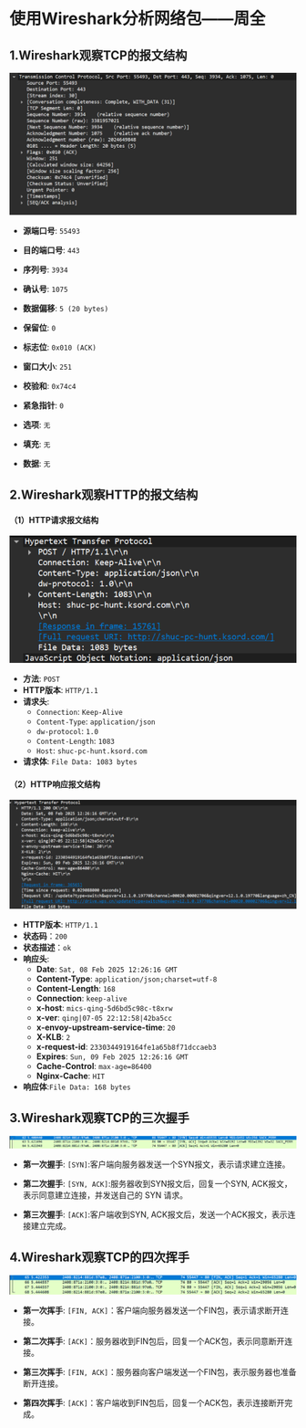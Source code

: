 # 使用Wireshark分析网络包——周全

## 1.Wireshark观察TCP的报文结构

![image-20250208202101257](https://raw.githubusercontent.com/ZhouQuan-7237/image-bed/main/image-20250208202101257.png)

* **源端口号**: `55493`

* **目的端口号**: `443`
* **序列号**: `3934`
* **确认号**: `1075`
* **数据偏移**: `5 (20 bytes)`
* **保留位**: `0`
* **标志位**: `0x010 (ACK)`
* **窗口大小**: `251`
* **校验和**: `0x74c4`
* **紧急指针**: `0`
* **选项**: `无`
* **填充**: `无`
* **数据**: `无` 

## 2.Wireshark观察HTTP的报文结构

#### （1）HTTP请求报文结构

![image-20250216214433413](https://raw.githubusercontent.com/ZhouQuan-7237/image-bed/main/image-20250216214433413.png)

- **方法**: `POST`
- **HTTP版本**: `HTTP/1.1`
- **请求头**:
  - `Connection`: `Keep-Alive`
  - `Content-Type`: `application/json`
  - `dw-protocol`: `1.0`
  - `Content-Length`: `1083`
  - `Host`: `shuc-pc-hunt.ksord.com`
- **请求体**: `File Data: 1083 bytes`

#### （2）HTTP响应报文结构

![image-20250216214500104](https://raw.githubusercontent.com/ZhouQuan-7237/image-bed/main/image-20250216214500104.png)

- **HTTP版本**: `HTTP/1.1`
- **状态码**：`200`
- **状态描述**：`ok`
- **响应头**:
  - **Date**: `Sat, 08 Feb 2025 12:26:16 GMT`
  - **Content-Type**: `application/json;charset=utf-8`
  - **Content-Length**: `168`
  - **Connection**: `keep-alive`
  - **x-host**: `mics-qing-5d6bd5c98c-t8xrw`
  - **x-ver**: `qing|07-05 22:12:58|42ba5cc`
  - **x-envoy-upstream-service-time**: `20`
  - **X-KLB**: `2`
  - **x-request-id**: `2330344919164fe1a65b8f71dccaeb3`
  - **Expires**: `Sun, 09 Feb 2025 12:26:16 GMT`
  - **Cache-Control**: `max-age=86400`
  - **Nginx-Cache**: `HIT`
- **响应体**:`File Data: 168 bytes`

## 3.Wireshark观察TCP的三次握手

![image-20250208213400454](https://raw.githubusercontent.com/ZhouQuan-7237/image-bed/main/image-20250208213400454.png)

* **第一次握手**: `[SYN]`:客户端向服务器发送一个SYN报文，表示请求建立连接。

* **第二次握手**: `[SYN, ACK]`:服务器收到SYN报文后，回复一个SYN, ACK报文，表示同意建立连接，并发送自己的 SYN 请求。
* **第三次握手**: `[ACK]`:客户端收到SYN, ACK报文后，发送一个ACK报文，表示连接建立完成。

## 4.Wireshark观察TCP的四次挥手

![image-20250208214258858](https://raw.githubusercontent.com/ZhouQuan-7237/image-bed/main/image-20250208214258858.png)

* **第一次挥手**: `[FIN, ACK]`：客户端向服务器发送一个FIN包，表示请求断开连接。

* **第二次挥手**: `[ACK]`：服务器收到FIN包后，回复一个ACK包，表示同意断开连接。

* **第三次挥手**: `[FIN, ACK]`：服务器向客户端发送一个FIN包，表示服务器也准备断开连接。

* **第四次挥手**: `[ACK]`：客户端收到FIN包后，回复一个ACK包，表示连接断开完成。